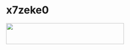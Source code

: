 # x7zeke0

<p align="left"><a href="https://heroku.com/deploy?template=https://github.com/JMTHON-AR/roz"> <img src="https://img.shields.io/badge/Deploy%20To%20Heroku-purple?style=for-the-badge&logo=heroku" width="320" height="58.45"/></a></p>
